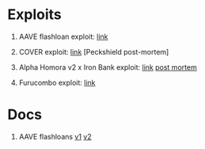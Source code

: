 # Exploits

1. AAVE flashloan exploit: [link](https://etherscan.io/tx/0xb5c8bd9430b6cc87a0e2fe110ece6bf527fa4f170a4bc8cd032f768fc5219838?__cf_chl_captcha_tk__=94be7b0895460e9399974823504de12e2492d3dc-1615510712-0-AYT1B4D7uXgWlttlSdjYf2pLRaGOByhRVg8WKgJllnD9U3D3otBgTtZbDF723h8Ji5_86USg0b9LTtahwckI13as0yl6XjKhxkWBfBAzQdNXZJOifRt9m-1T3iPfegb59j1P2zbJBXysC7uhR4249Xnen2glk9XrMEdzScbFRUWJ59-jYgQgUbwRyPyJ8Z-vHm6TS_Hw1IDpCP-mM93AvGZpg2nckuF-hJSqBM6r9YyJocBgduvix_22FIlhCy9pj35Xgm7usCRDoUmJv0xQseQvTVGT1q01ltezq6ZdaDuOk8FyJ6W3CWV0aKUgH59gYKlC7bTpfpNOwycqzY-5pOuvPKZOQEX7ahEoFq2QPzzVuFikEw5tkFHgL9m05nR5pPAVXnRY03e5F6rkdtfiWLLUIDByNmPdtwKr_Z7-5Rs1tYIirA7QXj17NajapohxR3THCy1J4sI3-Rjc2xfzMDeIg9eIx8waQS9dR0-rpU3bPmSc_pzWDNI6HDz0Bb_Q0viHWaSEtUPCFwDZxSCIWeVX_OzIbXl18_envNDqkzljnHczAUtRneuBNbVnTiUD8TgsisczESQP_29QiGxvJ1ekhyDlHF6KEp2trXl7ZyBJTZa7y_QJpE6Jto5r3SHwj1o2xE3lu-o0H-trXqkIWT0LYd1OKzfA0zTMPfgKCsuRgrAyC-j7Cpm1Sw72mr5JfQ)

1. COVER exploit: [link](https://etherscan.io/tx/0xca135d1c4268d6354a019b66946d4fbe4de6f7ddf0ff56389a5cc2ba695b035f) [Peckshield post-mortem]

2. Alpha Homora v2 x Iron Bank exploit: [link](https://etherscan.io/txs?a=0x905315602ed9a854e325f692ff82f58799beab57) [post mortem](https://blog.alphafinance.io/alpha-homora-v2-post-mortem/)

3. Furucombo exploit: [link](https://etherscan.io/tx/0x6a14869266a1dcf3f51b102f44b7af7d0a56f1766e5b1908ac80a6a23dbaf449)

# Docs
1. AAVE flashloans [v1](https://docs.aave.com/developers/v/1.0/tutorials/performing-a-flash-loan) [v2](https://docs.aave.com/developers/v/2.0/guides/flash-loans)